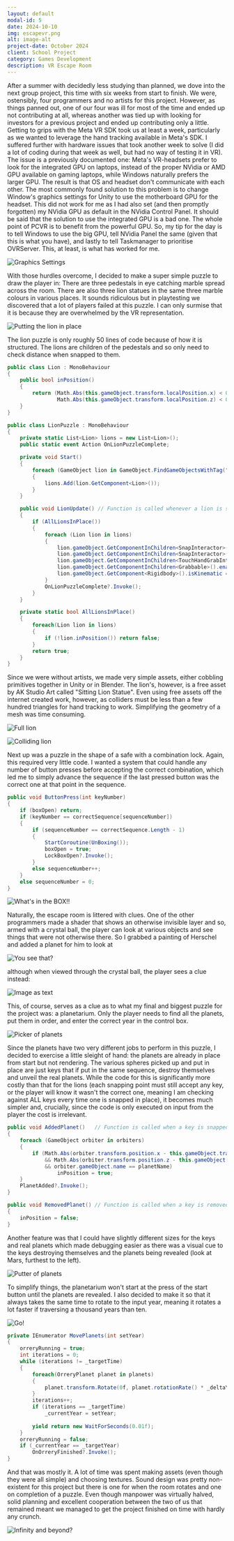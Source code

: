 ```yaml
---
layout: default
modal-id: 5
date: 2024-10-10
img: escapevr.png
alt: image-alt
project-date: October 2024
client: School Project
category: Games Development
description: VR Escape Room
---
```

After a summer with decidedly less studying than planned, we dove into the next group project,
this time with six weeks from start to finish. We were, ostensibly, four programmers and no
artists for this project. However, as things panned out, one of our four was ill for most of
the time and ended up not contributing at all, whereas another was tied up with looking for
investors for a previous project and ended up contributing only a little.
Getting to grips with the Meta VR SDK took us at least a week, particularly as we wanted to
leverage the hand tracking available in Meta's SDK. I suffered further with hardware issues
that took another week to solve (I did a lot of coding during that week as well, but had no
way of testing it in VR). The issue is a previously documented one: Meta's VR-headsets prefer
to look for the integrated GPU on laptops, instead of the proper NVidia or AMD GPU available
on gaming laptops, while Windows naturally prefers the larger GPU. The result is that OS and
headset don't communicate with each other. The most commonly found solution to this problem
is to change Window's graphics settings for Unity to use the motherboard GPU for the headset.
This did not work for me as I had also set (and then promptly forgotten) my NVidia GPU as
default in the NVidia Control Panel.
It should be said that the solution to use the integrated GPU is a bad one. The whole point of
PCVR is to benefit from the powerful GPU. So, my tip for the day is to tell Windows to use the
big GPU, tell NVidia Panel the same (given that this is what you have), and lastly to tell
Taskmanager to prioritise OVRServer. This, at least, is what has worked for me.

![Graphics Settings](img/portfolio/EscapeVR/settings.png "Make your PCVR graphics sing!")

With those hurdles overcome, I decided to make a super simple puzzle to draw the player in:
There are three pedestals in eye catching marble spread across the room. There are also three
lion statues in the same three marble colours in various places. It sounds ridiculous but in
playtesting we discovered that a lot of players failed at this puzzle. I can only surmise that
it is because they are overwhelmed by the VR representation.

![Putting the lion in place](img/portfolio/EscapeVR/lion.gif "Sit! Good cat.")

The lion puzzle is only roughly 50 lines of code because of how it is structured. The lions are
children of the pedestals and so only need to check distance when snapped to them.

````cs
public class Lion : MonoBehaviour
{
    public bool inPosition()
    {
        return (Math.Abs(this.gameObject.transform.localPosition.x) < 0.08f &&
                Math.Abs(this.gameObject.transform.localPosition.z) < 0.08f);
    }
}
````

````cs
public class LionPuzzle : MonoBehaviour
{
    private static List<Lion> lions = new List<Lion>();
    public static event Action OnLionPuzzleComplete;

    private void Start()
    {
        foreach (GameObject lion in GameObject.FindGameObjectsWithTag("Lion"))
        {
            lions.Add(lion.GetComponent<Lion>());
        }
    }

    public void LionUpdate() // Function is called whenever a lion is snapped to a pedestal
    {
        if (AllLionsInPlace())
        {
            foreach (Lion lion in lions)
            {
                lion.gameObject.GetComponentInChildren<SnapInteractor>().InjectOptionalTimeOutInteractable(null);
                lion.gameObject.GetComponentInChildren<SnapInteractor>().InjectOptionaTimeOut(0);
                lion.gameObject.GetComponentInChildren<TouchHandGrabInteractable>().enabled = false;
                lion.gameObject.GetComponentInChildren<Grabbable>().enabled = false;
                lion.gameObject.GetComponent<Rigidbody>().isKinematic = true;
            }
            OnLionPuzzleComplete?.Invoke();
        }
    }

    private static bool AllLionsInPlace()
    {
        foreach(Lion lion in lions)
        {
            if (!lion.inPosition()) return false;
        }
        return true;
    }
}
````

Since we were without artists, we made very simple assets, either cobbling primitives together
in Unity or in Blender. The lion's, however, is a free asset by AK Studio Art called "Sitting
Lion Statue". Even using free assets off the internet created work, however, as colliders must be
less than a few hundred triangles for hand tracking to work. Simplifying the geometry of a mesh
was time consuming.

![Full lion](img/portfolio/EscapeVR/lion.png "Geometry of a full spec kitty.")

![Colliding lion](img/portfolio/EscapeVR/lioncoll.png "Colliding with this one is SO much nicer.")

Next up was a puzzle in the shape of a safe with a combination lock. Again, this required very
little code. I wanted a system that could handle any number of button presses before accepting
the correct combination, which led me to simply advance the sequence if the last pressed button
was the correct one at that point in the sequence.

````cs
public void ButtonPress(int keyNumber)
{
    if (boxOpen) return;
    if (keyNumber == correctSequence[sequenceNumber])
    {
        if (sequenceNumber == correctSequence.Length - 1)
        {
            StartCoroutine(UnBoxing());
            boxOpen = true;
            LockBoxOpen?.Invoke();
        }
        else sequenceNumber++;
    }
    else sequenceNumber = 0;
}
````

![What's in the BOX!!](img/portfolio/EscapeVR/safe.gif "If only I could have made a gif that was infinitely long.")

Naturally, the escape room is littered with clues. One of the other programmers made a shader that
shows an otherwise invisible layer and so, armed with a crystal ball, the player can look at
various objects and see things that were not otherwise there. So I grabbed a painting of Herschel
and added a planet for him to look at

![You see that?](img/portfolio/EscapeVR/herschel.png "I swear, if you look at it long enough it seems to move!")

although when viewed through the crystal ball, the player sees a clue instead:

![Image as text](img/portfolio/EscapeVR/herschelclue.png "Oh, it all makes so much sense of a sudden.")

This, of course, serves as a clue as to what my final and biggest puzzle for the project was:
a planetarium. Only the player needs to find all the planets, put them in order, and enter the
correct year in the control box.

![Picker of planets](img/portfolio/EscapeVR/planet.gif "I found it. Can I keep it?")

Since the planets have two very different jobs to perform in this puzzle, I decided to exercise
a little sleight of hand: the planets are already in place from start but not rendering. The
various spheres picked up and put in place are just keys that if put in the same sequence, destroy
themselves and unveil the real planets. While the code for this is significantly more costly than
that for the lions (each snapping point must still accept any key, or the player will know it
wasn't the correct one, meaning I am checking against ALL keys every time one is snapped in place),
it becomes much simpler and, crucially, since the code is only executed on input from the player
the cost is irrelevant.

````cs
public void AddedPlanet()   // Function is called when a key is snapped to an orbit
{
    foreach (GameObject orbiter in orbiters)
    {
        if (Math.Abs(orbiter.transform.position.x - this.gameObject.transform.GetChild(0).position.x) < marginOfError
            && Math.Abs(orbiter.transform.position.z - this.gameObject.transform.GetChild(0).position.z) < marginOfError
            && orbiter.gameObject.name == planetName)
                inPosition = true;
    }
    PlanetAdded?.Invoke();
}

public void RemovedPlanet() // Function is called when a key is removed from an orbit
{
    inPosition = false;
}
````

Another feature was that I could have slightly different sizes for the keys and real planets which
made debugging easier as there was a visual cue to the keys destroying themselves and the planets
being revealed (look at Mars, furthest to the left).

![Putter of planets](img/portfolio/EscapeVR/lastplanet.gif "Hey! Where did it go?")

To simplify things, the planetarium won't start at the press of the start button until the planets
are revealed. I also decided to make it so that it always takes the same time to rotate to the
input year, meaning it rotates a lot faster if traversing a thousand years than ten.

![Go!](img/portfolio/EscapeVR/frotation.gif "Spool up the FTL-draaaaooooMyGod!!")

````cs
private IEnumerator MovePlanets(int setYear)
{
    orreryRunning = true;
    int iterations = 0;
    while (iterations != _targetTime)
    {
        foreach(OrreryPlanet planet in planets)
        {
            planet.transform.Rotate(0f, planet.rotationRate() * _deltaYears / _targetTime, 0f, Space.Self);
        }
        iterations++;
        if (iterations == _targetTime)
            _currentYear = setYear;
        
        yield return new WaitForSeconds(0.01f);
    }
    orreryRunning = false;
    if (_currentYear == _targetYear)
        OnOrreryFinished?.Invoke();
}
````

And that was mostly it. A lot of time was spent making assets (even though they were all simple)
and choosing textures. Sound design was pretty non-existent for this project but there is one
for when the room rotates and one on completion of a puzzle. Even though manpower was virtually
halved, solid planning and excellent cooperation between the two of us that remained meant we
managed to get the project finished on time with hardly any crunch.

![Infinity and beyond?](img/portfolio/EscapeVR/end.gif "That isn't supposed to happen until 2025, what kind of lame game is this?")